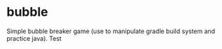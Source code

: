 # bubble
Simple bubble breaker game (use to manipulate gradle build system and practice java).
Test
